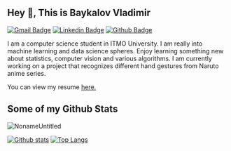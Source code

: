 ## Hey 👋, This is Baykalov Vladimir
[![Gmail Badge](https://img.shields.io/badge/-Noname-Untitled@yandex.ru-c14438?style=flat&logo=Gmail&logoColor=white&link=mailto:Noname-Untitled@yandex.ru)](mailto:Noname-Untitled@yandex.ru) 
[![Linkedin Badge](https://img.shields.io/badge/-noname-untitled-0072b1?style=flat&logo=Linkedin&logoColor=white&link=https://www.linkedin.com/in/noname-untitled/)](https://www.linkedin.com/in/noname-untitled/) [![Github Badge](https://img.shields.io/badge/-NonameUntitled-grey?style=flat&logo=github&logoColor=white&link=https://github.com/NonameUntitled/)](https://www.github.com/NonameUntitled/) <p align='left'>I am a computer science student in ITMO University. I am really into machine learning and data science spheres. Enjoy learning something new about statistics, computer vision and various algorithms. I am currently working on a project that recognizes different hand gestures from Naruto anime series.</p><p align='left'> You can view my resume <a href='https://github.com/NonameUntitled/My-CV-And-Template/blob/master/CV.pdf ' target=_blank><u>here</u>.</a></p>
## Some of my Github Stats
<p align=left> <img src=https://komarev.com/ghpvc/?username=NonameUntitled alt=NonameUntitled /> </p>

[![Github stats](https://github-readme-stats.vercel.app/api?username=NonameUntitled&show_icons=true&include_all_commits=true)](https://github.com/NonameUntitled/github-readme-stats)
[![Top Langs](https://github-readme-stats.vercel.app/api/top-langs/?username=NonameUntitled&layout=compact)](https://github.com/NonameUntitled/github-readme-stats)

